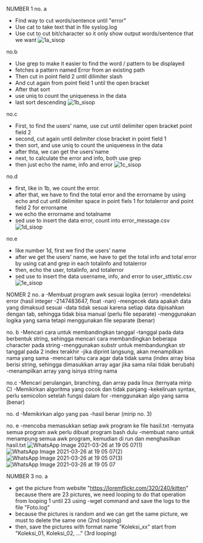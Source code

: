 
NUMBER 1
no. a
- Find way to cut words/sentence until "error"
- Use cat to take text that in file syslog.log
- Use cut to cut bit/character so it only show output words/sentence that we want
![1a_sisop](https://user-images.githubusercontent.com/74058892/113434246-cc1d7b00-940a-11eb-8f65-0dd1594b11f5.png)

no.b 
- Use grep to make it easier to find the word / pattern to be displayed
- fetches a pattern named Error from an existing path
- Then cut in point field 2 until dilimiter slash
- And cut again from point field 1 until the open bracket
- After that sort
- use uniq to count the uniqueness in the data
- last sort descending
![1b_sisop](https://user-images.githubusercontent.com/74058892/113434249-cd4ea800-940a-11eb-8848-4e3fea11f494.png)

no.c
- First, to find the users' name, use cut until delimiter open bracket point field 2
- second, cut again until delimiter close bracket in point field 1
- then sort, and use uniq to count the uniqueness in the data
- after thta, we can get the users'name
- next, to calculate the error and info, both use grep
- then just echo the name, info and error
![1c_sisop](https://user-images.githubusercontent.com/74058892/113434250-cde73e80-940a-11eb-8ad1-26fa1c60ad75.png)

no.d
- first, like in 1b, we count the error.
- after that, we have to find the total error and the errorname by using echo and cut until delimiter space in point fiels 1 for totalerror and point field 2 for errorname
- we echo the errorname and totalname
- sed use to insert the data error, count into error_message.csv
![1d_sisop](https://user-images.githubusercontent.com/74058892/113434251-cde73e80-940a-11eb-8609-a6c9a6d20c65.png)

no.e
- like number 1d, first we find the users' name 
- after we get the users' name, we have to get the total info and total error by using cat and grep in each totalinfo and totalerror
- then, echo the user, totalinfo, and totalerror
- sed use to insert the data username, info, and error to user_sttistic.csv
![1e_sisop](https://user-images.githubusercontent.com/74058892/113434252-ce7fd500-940a-11eb-9c1b-23e2f6ac27b6.png)

NOMER 2
no. a
-Membuat program awk sesuai logika (error)
-mendeteksi error (hasil integer -2147483647, float -nan)
-mengecek data apakah data yang dimaksud sesuai
-data tidak sesuai karena setiap data dipisahkan dengan tab, sehingga tidak bisa manual (perlu file separate)
-menggunakan logika yang sama tetapi menggunakan file separate (benar)

no. b
-Mencari cara untuk membandingkan tanggal
-tanggal pada data berbentuk string, sehingga mencari cara membandingkan beberapa character pada string
-menggunakan substr untuk membandungkan str tanggal pada 2 index terakhir
-jika diprint langsung, akan menampilkan nama yang sama
-mencari tahu cara agar data tidak sama (index array bisa berisi string, sehingga dimasukkan array agar jika sama nilai tidak berubah)
-menampilkan array yang isinya string nama

no.c
-Mencari perulangan, branching, dan array pada linux (ternyata mirip C)
-Memikirkan algoritma yang cocok dan tidak panjang
-kekeliruan syntax, perlu semicolon setelah fungsi dalam for
-menggunakan algo yang sama (benar)

no. d
-Memikirkan algo yang pas
-hasil benar (mirip no. 3)

no. e
-mencoba memasukkan setiap awk program ke file hasil.txt
-ternyata semua program awk perlu dibuat program bash dulu
-membuat nano untuk menampung semua awk program, kemudian di run dan menghasilkan hasil.txt
![WhatsApp Image 2021-03-26 at 19 05 07(1)](https://user-images.githubusercontent.com/74058892/112724337-69793a80-8f45-11eb-9762-a8dae42591c2.jpeg)
![WhatsApp Image 2021-03-26 at 19 05 07(2)](https://user-images.githubusercontent.com/74058892/112724344-6d0cc180-8f45-11eb-8ccd-98595a0bef7f.jpeg)
![WhatsApp Image 2021-03-26 at 19 05 07(3)](https://user-images.githubusercontent.com/74058892/112724346-6da55800-8f45-11eb-944c-f5f0999068ab.jpeg)
![WhatsApp Image 2021-03-26 at 19 05 07](https://user-images.githubusercontent.com/74058892/112724347-6ed68500-8f45-11eb-9d36-a3aebccb604d.jpeg)

NUMBER 3
no. a 
- get the picture from website "https://loremflickr.com/320/240/kitten" because there are 23 pictures, we need looping to do that operation from looping 1 until      23 using -wget command and save the logs to the file "Foto.log"
- because the pictures is random and we can get the same picture, we must to delete the same one (2nd looping)
- then, save the pictures with format name "Koleksi_xx" start from "Koleksi_01, Koleksi_02, ..." (3rd looping)

